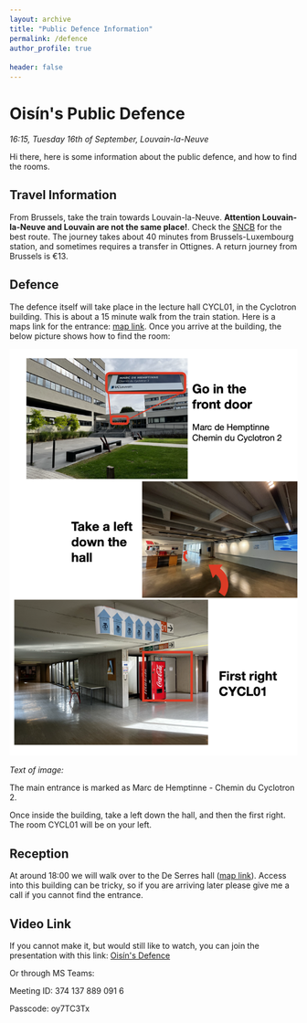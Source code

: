 ```yaml
---
layout: archive
title: "Public Defence Information"
permalink: /defence
author_profile: true

header: false
---
```


# Oisín's Public Defence
*16:15, Tuesday 16th of September, Louvain-la-Neuve*

Hi there, here is some information about the public defence, and how to find the rooms.

## Travel Information
From Brussels, take the train towards Louvain-la-Neuve. **Attention Louvain-la-Neuve and Louvain are not the same place!**. Check the [SNCB](https://www.belgiantrain.be/en) for the best route. The journey takes about 40 minutes from Brussels-Luxembourg station, and sometimes requires a transfer in Ottignes. A return journey from Brussels is €13.


## Defence

The defence itself will take place in the lecture hall CYCL01, in the Cyclotron building. This is about a 15 minute walk from the train station. Here is a maps link for the entrance: [map link](https://maps.app.goo.gl/NSMrKuSxrqyQHUKr9?g_st=ipc). Once you arrive at the building, the below picture shows how to find the room:

<img src="../images/outreach/Defence_location.png" alt="room" width="700"/>

*Text of image:*

The main entrance is marked as Marc de Hemptinne - Chemin du Cyclotron 2. 

Once inside the building, take a left down the hall, and then the first right. The room CYCL01 will be on your left.

## Reception
At around 18:00 we will walk over to the De Serres hall ([map link](https://maps.app.goo.gl/spzMsxsPinMgMswq5)). Access into this building can be tricky, so if you are arriving later please give me a call if you cannot find the entrance.

## Video Link
If you cannot make it, but would still like to watch, you can join the presentation with this link:
[Oisín's Defence](https://teams.microsoft.com/l/meetup-join/19%3ameeting_YmVjNzk4OTUtMTIyNi00OWNmLThmNjEtODI5NTNkNGJlYWFk%40thread.v2/0?context=%7b%22Tid%22%3a%227ab090d4-fa2e-4ecf-bc7c-4127b4d582ec%22%2c%22Oid%22%3a%22cc0e3fe6-f818-40ea-b0ec-0dc07a205fe7%22%7d)

Or through MS Teams:

Meeting ID: 374 137 889 091 6

Passcode: oy7TC3Tx

